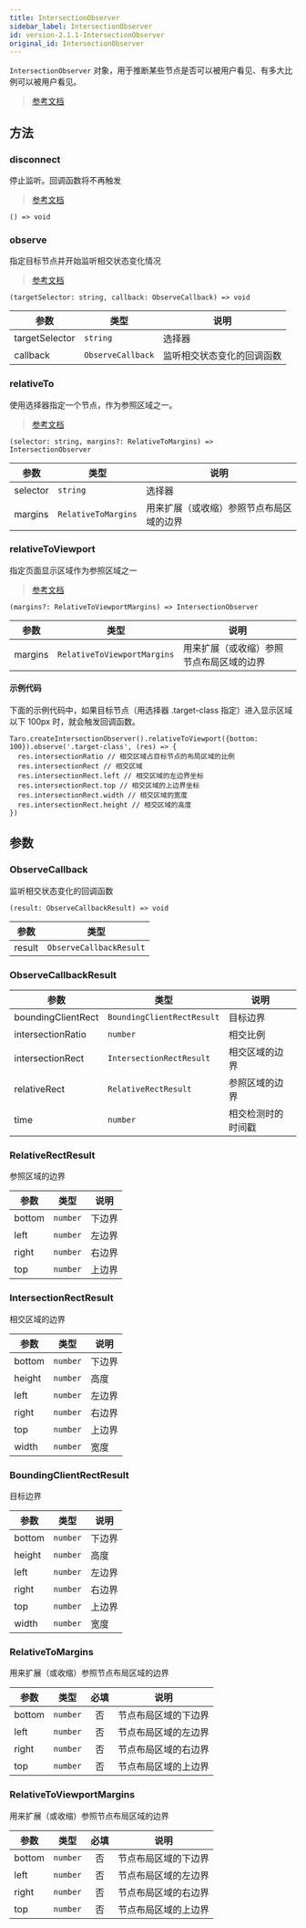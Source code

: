 ```yaml
---
title: IntersectionObserver
sidebar_label: IntersectionObserver
id: version-2.1.1-IntersectionObserver
original_id: IntersectionObserver
---
```


`IntersectionObserver` 对象，用于推断某些节点是否可以被用户看见、有多大比例可以被用户看见。

> [参考文档](https://developers.weixin.qq.com/miniprogram/dev/api/wxml/IntersectionObserver.html)

## 方法

### disconnect

停止监听。回调函数将不再触发

> [参考文档](https://developers.weixin.qq.com/miniprogram/dev/api/wxml/IntersectionObserver.disconnect.html)

```tsx
() => void
```

### observe

指定目标节点并开始监听相交状态变化情况

> [参考文档](https://developers.weixin.qq.com/miniprogram/dev/api/wxml/IntersectionObserver.observe.html)

```tsx
(targetSelector: string, callback: ObserveCallback) => void
```

<table>
  <thead>
    <tr>
      <th>参数</th>
      <th>类型</th>
      <th>说明</th>
    </tr>
  </thead>
  <tbody>
    <tr>
      <td>targetSelector</td>
      <td><code>string</code></td>
      <td>选择器</td>
    </tr>
    <tr>
      <td>callback</td>
      <td><code>ObserveCallback</code></td>
      <td>监听相交状态变化的回调函数</td>
    </tr>
  </tbody>
</table>

### relativeTo

使用选择器指定一个节点，作为参照区域之一。

> [参考文档](https://developers.weixin.qq.com/miniprogram/dev/api/wxml/IntersectionObserver.relativeTo.html)

```tsx
(selector: string, margins?: RelativeToMargins) => IntersectionObserver
```

<table>
  <thead>
    <tr>
      <th>参数</th>
      <th>类型</th>
      <th>说明</th>
    </tr>
  </thead>
  <tbody>
    <tr>
      <td>selector</td>
      <td><code>string</code></td>
      <td>选择器</td>
    </tr>
    <tr>
      <td>margins</td>
      <td><code>RelativeToMargins</code></td>
      <td>用来扩展（或收缩）参照节点布局区域的边界</td>
    </tr>
  </tbody>
</table>

### relativeToViewport

指定页面显示区域作为参照区域之一

> [参考文档](https://developers.weixin.qq.com/miniprogram/dev/api/wxml/IntersectionObserver.relativeToViewport.html)

```tsx
(margins?: RelativeToViewportMargins) => IntersectionObserver
```

<table>
  <thead>
    <tr>
      <th>参数</th>
      <th>类型</th>
      <th>说明</th>
    </tr>
  </thead>
  <tbody>
    <tr>
      <td>margins</td>
      <td><code>RelativeToViewportMargins</code></td>
      <td>用来扩展（或收缩）参照节点布局区域的边界</td>
    </tr>
  </tbody>
</table>

#### 示例代码

下面的示例代码中，如果目标节点（用选择器 .target-class 指定）进入显示区域以下 100px 时，就会触发回调函数。

```tsx
Taro.createIntersectionObserver().relativeToViewport({bottom: 100}).observe('.target-class', (res) => {
  res.intersectionRatio // 相交区域占目标节点的布局区域的比例
  res.intersectionRect // 相交区域
  res.intersectionRect.left // 相交区域的左边界坐标
  res.intersectionRect.top // 相交区域的上边界坐标
  res.intersectionRect.width // 相交区域的宽度
  res.intersectionRect.height // 相交区域的高度
})
```

## 参数

### ObserveCallback

监听相交状态变化的回调函数

```tsx
(result: ObserveCallbackResult) => void
```

<table>
  <thead>
    <tr>
      <th>参数</th>
      <th>类型</th>
    </tr>
  </thead>
  <tbody>
    <tr>
      <td>result</td>
      <td><code>ObserveCallbackResult</code></td>
    </tr>
  </tbody>
</table>

### ObserveCallbackResult

<table>
  <thead>
    <tr>
      <th>参数</th>
      <th>类型</th>
      <th>说明</th>
    </tr>
  </thead>
  <tbody>
    <tr>
      <td>boundingClientRect</td>
      <td><code>BoundingClientRectResult</code></td>
      <td>目标边界</td>
    </tr>
    <tr>
      <td>intersectionRatio</td>
      <td><code>number</code></td>
      <td>相交比例</td>
    </tr>
    <tr>
      <td>intersectionRect</td>
      <td><code>IntersectionRectResult</code></td>
      <td>相交区域的边界</td>
    </tr>
    <tr>
      <td>relativeRect</td>
      <td><code>RelativeRectResult</code></td>
      <td>参照区域的边界</td>
    </tr>
    <tr>
      <td>time</td>
      <td><code>number</code></td>
      <td>相交检测时的时间戳</td>
    </tr>
  </tbody>
</table>

### RelativeRectResult

参照区域的边界

<table>
  <thead>
    <tr>
      <th>参数</th>
      <th>类型</th>
      <th>说明</th>
    </tr>
  </thead>
  <tbody>
    <tr>
      <td>bottom</td>
      <td><code>number</code></td>
      <td>下边界</td>
    </tr>
    <tr>
      <td>left</td>
      <td><code>number</code></td>
      <td>左边界</td>
    </tr>
    <tr>
      <td>right</td>
      <td><code>number</code></td>
      <td>右边界</td>
    </tr>
    <tr>
      <td>top</td>
      <td><code>number</code></td>
      <td>上边界</td>
    </tr>
  </tbody>
</table>

### IntersectionRectResult

相交区域的边界

<table>
  <thead>
    <tr>
      <th>参数</th>
      <th>类型</th>
      <th>说明</th>
    </tr>
  </thead>
  <tbody>
    <tr>
      <td>bottom</td>
      <td><code>number</code></td>
      <td>下边界</td>
    </tr>
    <tr>
      <td>height</td>
      <td><code>number</code></td>
      <td>高度</td>
    </tr>
    <tr>
      <td>left</td>
      <td><code>number</code></td>
      <td>左边界</td>
    </tr>
    <tr>
      <td>right</td>
      <td><code>number</code></td>
      <td>右边界</td>
    </tr>
    <tr>
      <td>top</td>
      <td><code>number</code></td>
      <td>上边界</td>
    </tr>
    <tr>
      <td>width</td>
      <td><code>number</code></td>
      <td>宽度</td>
    </tr>
  </tbody>
</table>

### BoundingClientRectResult

目标边界

<table>
  <thead>
    <tr>
      <th>参数</th>
      <th>类型</th>
      <th>说明</th>
    </tr>
  </thead>
  <tbody>
    <tr>
      <td>bottom</td>
      <td><code>number</code></td>
      <td>下边界</td>
    </tr>
    <tr>
      <td>height</td>
      <td><code>number</code></td>
      <td>高度</td>
    </tr>
    <tr>
      <td>left</td>
      <td><code>number</code></td>
      <td>左边界</td>
    </tr>
    <tr>
      <td>right</td>
      <td><code>number</code></td>
      <td>右边界</td>
    </tr>
    <tr>
      <td>top</td>
      <td><code>number</code></td>
      <td>上边界</td>
    </tr>
    <tr>
      <td>width</td>
      <td><code>number</code></td>
      <td>宽度</td>
    </tr>
  </tbody>
</table>

### RelativeToMargins

用来扩展（或收缩）参照节点布局区域的边界

<table>
  <thead>
    <tr>
      <th>参数</th>
      <th>类型</th>
      <th style="text-align:center">必填</th>
      <th>说明</th>
    </tr>
  </thead>
  <tbody>
    <tr>
      <td>bottom</td>
      <td><code>number</code></td>
      <td style="text-align:center">否</td>
      <td>节点布局区域的下边界</td>
    </tr>
    <tr>
      <td>left</td>
      <td><code>number</code></td>
      <td style="text-align:center">否</td>
      <td>节点布局区域的左边界</td>
    </tr>
    <tr>
      <td>right</td>
      <td><code>number</code></td>
      <td style="text-align:center">否</td>
      <td>节点布局区域的右边界</td>
    </tr>
    <tr>
      <td>top</td>
      <td><code>number</code></td>
      <td style="text-align:center">否</td>
      <td>节点布局区域的上边界</td>
    </tr>
  </tbody>
</table>

### RelativeToViewportMargins

用来扩展（或收缩）参照节点布局区域的边界

<table>
  <thead>
    <tr>
      <th>参数</th>
      <th>类型</th>
      <th style="text-align:center">必填</th>
      <th>说明</th>
    </tr>
  </thead>
  <tbody>
    <tr>
      <td>bottom</td>
      <td><code>number</code></td>
      <td style="text-align:center">否</td>
      <td>节点布局区域的下边界</td>
    </tr>
    <tr>
      <td>left</td>
      <td><code>number</code></td>
      <td style="text-align:center">否</td>
      <td>节点布局区域的左边界</td>
    </tr>
    <tr>
      <td>right</td>
      <td><code>number</code></td>
      <td style="text-align:center">否</td>
      <td>节点布局区域的右边界</td>
    </tr>
    <tr>
      <td>top</td>
      <td><code>number</code></td>
      <td style="text-align:center">否</td>
      <td>节点布局区域的上边界</td>
    </tr>
  </tbody>
</table>
